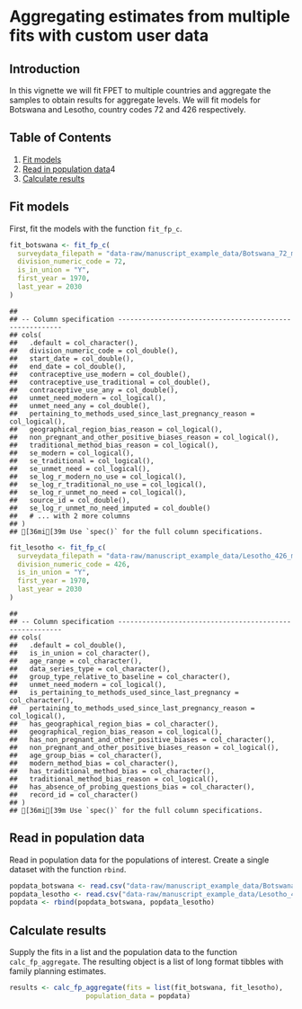 Aggregating estimates from multiple fits with custom user data
================

## Introduction

In this vignette we will fit FPET to multiple countries and aggregate
the samples to obtain results for aggregate levels. We will fit models
for Botswana and Lesotho, country codes 72 and 426 respectively.

## Table of Contents

1.  [Fit models](#fit)
2.  [Read in population data](#pop)4
3.  [Calculate results](#results)

## <a name="fit"></a>

## Fit models

First, fit the models with the function `fit_fp_c`.

``` r
fit_botswana <- fit_fp_c(
  surveydata_filepath = "data-raw/manuscript_example_data/Botswana_72_married_example.csv",
  division_numeric_code = 72,
  is_in_union = "Y",
  first_year = 1970,
  last_year = 2030
)
```

    ## 
    ## -- Column specification --------------------------------------------------------
    ## cols(
    ##   .default = col_character(),
    ##   division_numeric_code = col_double(),
    ##   start_date = col_double(),
    ##   end_date = col_double(),
    ##   contraceptive_use_modern = col_double(),
    ##   contraceptive_use_traditional = col_double(),
    ##   contraceptive_use_any = col_double(),
    ##   unmet_need_modern = col_logical(),
    ##   unmet_need_any = col_double(),
    ##   pertaining_to_methods_used_since_last_pregnancy_reason = col_logical(),
    ##   geographical_region_bias_reason = col_logical(),
    ##   non_pregnant_and_other_positive_biases_reason = col_logical(),
    ##   traditional_method_bias_reason = col_logical(),
    ##   se_modern = col_logical(),
    ##   se_traditional = col_logical(),
    ##   se_unmet_need = col_logical(),
    ##   se_log_r_modern_no_use = col_logical(),
    ##   se_log_r_traditional_no_use = col_logical(),
    ##   se_log_r_unmet_no_need = col_logical(),
    ##   source_id = col_double(),
    ##   se_log_r_unmet_no_need_imputed = col_double()
    ##   # ... with 2 more columns
    ## )
    ## [36mi[39m Use `spec()` for the full column specifications.

``` r
fit_lesotho <- fit_fp_c(
  surveydata_filepath = "data-raw/manuscript_example_data/Lesotho_426_married_example.csv",
  division_numeric_code = 426,
  is_in_union = "Y",
  first_year = 1970,
  last_year = 2030
)
```

    ## 
    ## -- Column specification --------------------------------------------------------
    ## cols(
    ##   .default = col_double(),
    ##   is_in_union = col_character(),
    ##   age_range = col_character(),
    ##   data_series_type = col_character(),
    ##   group_type_relative_to_baseline = col_character(),
    ##   unmet_need_modern = col_logical(),
    ##   is_pertaining_to_methods_used_since_last_pregnancy = col_character(),
    ##   pertaining_to_methods_used_since_last_pregnancy_reason = col_logical(),
    ##   has_geographical_region_bias = col_character(),
    ##   geographical_region_bias_reason = col_logical(),
    ##   has_non_pregnant_and_other_positive_biases = col_character(),
    ##   non_pregnant_and_other_positive_biases_reason = col_logical(),
    ##   age_group_bias = col_character(),
    ##   modern_method_bias = col_character(),
    ##   has_traditional_method_bias = col_character(),
    ##   traditional_method_bias_reason = col_logical(),
    ##   has_absence_of_probing_questions_bias = col_character(),
    ##   record_id = col_character()
    ## )
    ## [36mi[39m Use `spec()` for the full column specifications.

## <a name="pop"></a>

## Read in population data

Read in population data for the populations of interest. Create a single
dataset with the function `rbind`.

``` r
popdata_botswana <- read.csv("data-raw/manuscript_example_data/Botswana_72_married_popdata_example.csv")
popdata_lesotho <- read.csv("data-raw/manuscript_example_data/Lesotho_426_married_popdata_example.csv")
popdata <- rbind(popdata_botswana, popdata_lesotho)
```

## <a name="results"></a>

## Calculate results

Supply the fits in a list and the population data to the function
`calc_fp_aggregate`. The resulting object is a list of long format
tibbles with family planning estimates.

``` r
results <- calc_fp_aggregate(fits = list(fit_botswana, fit_lesotho),
                   population_data = popdata)
```

